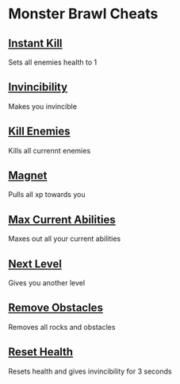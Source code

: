 # Monster Brawl Cheats

## [Instant Kill](instantKill.js)
Sets all enemies health to 1
## [Invincibility](invincibility.js)
Makes you invincible
## [Kill Enemies](killEnemies.js)
Kills all currennt enemies
## [Magnet](magnet.js)
Pulls all xp towards you
## [Max Current Abilities](maxCurrentAbilities.js)
Maxes out all your current abilities
## [Next Level](nextLevel.js)
Gives you another level
## [Remove Obstacles](removeObstacles.js)
Removes all rocks and obstacles
## [Reset Health](resetHealth.js)
Resets health and gives invincibility for 3 seconds